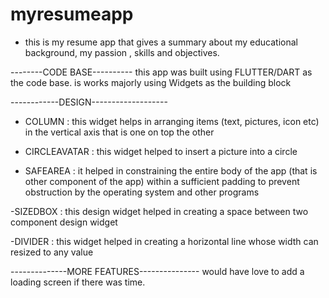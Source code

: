 # myresumeapp

- this is my resume app that gives a summary about my educational background, my passion , skills and objectives.


--------CODE BASE----------
this app was built using FLUTTER/DART as the code base. is works majorly using Widgets as the building block

 ------------DESIGN-------------------
 - COLUMN : this widget helps in arranging items (text, pictures, icon etc) in the vertical axis that is
 one on top the other

 - CIRCLEAVATAR : this widget helped to insert a picture into a circle

 - SAFEAREA : it helped in constraining the entire body of the app (that is other component of the app) within
 a sufficient padding to prevent obstruction by the operating system and other programs

 -SIZEDBOX : this design widget helped in creating a space between two component design widget

 -DIVIDER : this widget helped in creating a horizontal line whose width can resized to any value


 --------------MORE FEATURES---------------
 would have love to add a loading screen if there was time.


